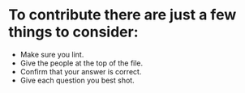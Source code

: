 # To contribute there are just a few things to consider:
  - Make sure you lint.
  - Give the people at the top of the file.
  - Confirm that your answer is correct.
  - Give each question you best shot.
